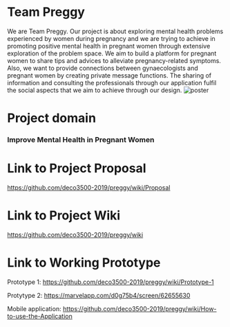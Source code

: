 # Team Preggy
We are Team Preggy. Our project is about exploring mental health problems experienced by women during pregnancy and we are trying to achieve in promoting positive mental health in pregnant women through extensive exploration of the problem space. We aim to build a platform for pregnant women to share tips and advices to alleviate pregnancy-related symptoms. Also, we want to provide connections between gynaecologists and pregnant women by creating private message functions. The sharing of information and consulting the professionals through our application fulfil the social aspects that we aim to achieve through our design.
![poster](https://imgur.com/kCechnR.png)
# Project domain
 ### Improve Mental Health in Pregnant Women
 
# Link to Project Proposal
https://github.com/deco3500-2019/preggy/wiki/Proposal
# Link to Project Wiki
https://github.com/deco3500-2019/preggy/wiki
# Link to Working Prototype

Prototype 1: https://github.com/deco3500-2019/preggy/wiki/Prototype-1

Protytype 2: https://marvelapp.com/d0g75b4/screen/62655630

Mobile application: https://github.com/deco3500-2019/preggy/wiki/How-to-use-the-Application
